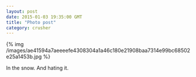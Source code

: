```yaml
---
layout: post
date: 2015-01-03 19:35:00 GMT
title: "Photo post"
category: crusher
---
```

{% img /images/ae41594a7aeeeefe4308304a1a46c180e21908baa7314e99bc68502e25a1453b.jpg %}

 In the snow. And hating it.
